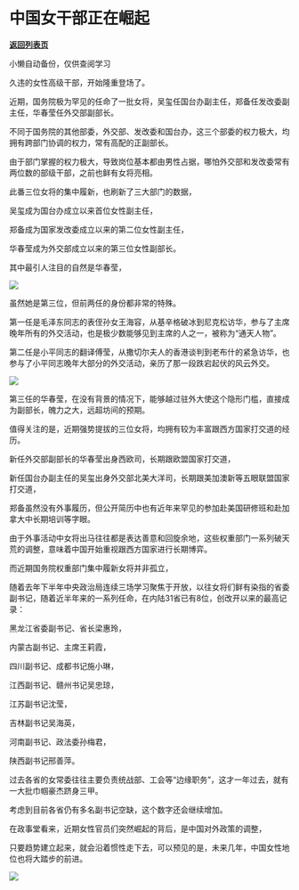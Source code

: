# 中国女干部正在崛起

[**返回列表页**](/gzh/政事堂2019)

小懒自动备份，仅供查阅学习

久违的女性高级干部，开始隆重登场了。

近期，国务院极为罕见的任命了一批女将，吴玺任国台办副主任，郑备任发改委副主任，华春莹任外交部副部长。  

不同于国务院的其他部委，外交部、发改委和国台办，这三个部委的权力极大，均拥有跨部门协调的权力，常有高配的正副部长。

由于部门掌握的权力极大，导致岗位基本都由男性占据，哪怕外交部和发改委常有两位数的部级干部，之前也鲜有女将亮相。

此番三位女将的集中履新，也刷新了三大部门的数据，

吴玺成为国台办成立以来首位女性副主任，

郑备成为国家发改委成立以来的第二位女性副主任，

华春莹成为外交部成立以来的第三位女性副部长。

其中最引人注目的自然是华春莹，

![](https://mmbiz.qpic.cn/mmbiz_jpg/rxhS23yu8cO9bXiaUxCCTu4ibFAyIwNGRCicsicD1cRu0nO2NOUPQRI5HOf7uQdAnjUvZ4ibuJx01tJHAz9cfibh2h4g/640?wx_fmt=jpeg&from;=appmsg)

虽然她是第三位，但前两任的身份都非常的特殊。

第一任是毛泽东同志的表侄孙女王海容，从基辛格破冰到尼克松访华，参与了主席晚年所有的外交活动，也是极少数能够见到主席的人之一，被称为“通天人物”。

第二任是小平同志的翻译傅莹，从撒切尔夫人的香港谈判到老布什的紧急访华，也参与了小平同志晚年大部分的外交活动，亲历了那一段跌宕起伏的风云外交。

![](https://mmbiz.qpic.cn/mmbiz/tWhD6YJteqmjibzaNJyFwvvWvJAvPibTApx4aExw9tPJJX0jfaGZgGFErs1otahl5PmPV5AXRWFX5VicKFvEEdc8w/640?wx_fmt=other&tp;=webp&wxfrom;=5&wx;_lazy=1&wx;_co=1)

第三任的华春莹，在没有背景的情况下，能够越过驻外大使这个隐形门槛，直接成为副部长，魄力之大，远超坊间的预期。

值得关注的是，近期强势提拔的三位女将，均拥有较为丰富跟西方国家打交道的经历。

新任外交部副部长的华春莹出身西欧司，长期跟欧盟国家打交道，

新任国台办副主任的吴玺出身外交部北美大洋司，长期跟美加澳新等五眼联盟国家打交道，

郑备虽然没有外事履历，但公开简历中也有近年来罕见的参加赴美国研修班和赴加拿大中长期培训等字眼。

由于外事活动中女将出马往往都是表达善意和回旋余地，这些权重部门一系列破天荒的调整，意味着中国开始重视跟西方国家进行长期博弈。

  

而近期国务院权重部门集中履新女将并非孤立，

随着去年下半年中央政治局连续三场学习聚焦于开放，以往女将们鲜有染指的省委副书记，随着近半年来的一系列任命，在内陆31省已有8位，创改开以来的最高记录：

黑龙江省委副书记、省长梁惠玲，

内蒙古副书记、主席王莉霞，

四川副书记、成都书记施小琳，

江西副书记、赣州书记吴忠琼，

江苏副书记沈莹，

吉林副书记吴海英，

河南副书记、政法委孙梅君，

陕西副书记邢善萍。

过去各省的女常委往往主要负责统战部、工会等“边缘职务”，这才一年过去，就有一大批巾帼豪杰跻身三甲。

考虑到目前各省仍有多名副书记空缺，这个数字还会继续增加。

在政事堂看来，近期女性官员们突然崛起的背后，是中国对外政策的调整，  

只要趋势建立起来，就会沿着惯性走下去，可以预见的是，未来几年，中国女性地位也将大踏步的前进。

![](https://mmbiz.qpic.cn/mmbiz_png/rxhS23yu8cO9bXiaUxCCTu4ibFAyIwNGRCpvAGCCfWLOeCSz2OgjbD4FIKGibqFwqmfNmh3VrdHQmwB2IYmjcpmEw/640?wx_fmt=png&from;=appmsg)

